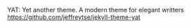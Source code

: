 YAT: Yet another theme.
A modern theme for elegant writters
https://github.com/jeffreytse/jekyll-theme-yat
